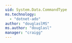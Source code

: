 ```yaml
---
uid: System.Data.CommandType
ms.technology: 
  - "dotnet-ado"
author: "douglaslMS"
ms.author: "douglasl"
manager: "craigg"
---
```

